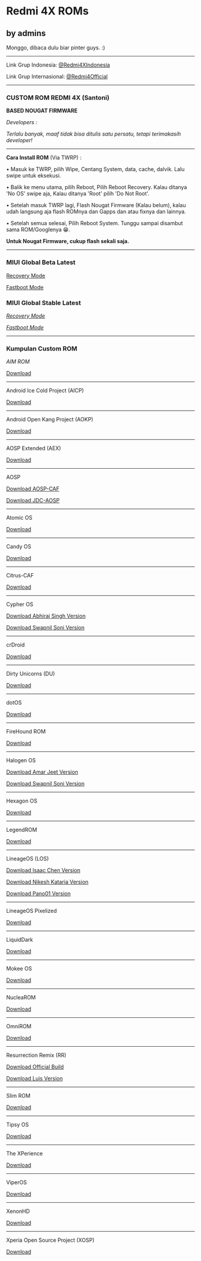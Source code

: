# Redmi 4X ROMs

## by admins

Monggo, dibaca dulu biar pinter guys. :)

__________________________________________________

Link Grup Indonesia: [@Redmi4XIndonesia](https://t.me/redmi4xindonesia)

Link Grup Internasional: [@Redmi4Official](https://t.me/redmi4official)

__________________________________________________

### CUSTOM ROM REDMI 4X (Santoni)

**BASED NOUGAT FIRMWARE**

_Developers :_

_Terlalu banyak, maaf tidak bisa ditulis satu persatu, tetapi terimakasih developer!_

__________________________________________________

**Cara Install ROM** (Via TWRP) :

• Masuk ke TWRP, pilih Wipe, Centang System, data, cache, dalvik. Lalu swipe untuk eksekusi.

• Balik ke menu utama, pilih Reboot, Pilih Reboot Recovery. Kalau ditanya 'No OS' swipe aja, Kalau ditanya 'Root' pilih 'Do Not Root'.

• Setelah masuk TWRP lagi, Flash Nougat Firmware (Kalau belum), kalau udah langsung aja flash ROMnya dan Gapps dan atau fixnya dan lainnya.

• Setelah semua selesai, Pilih Reboot System. Tunggu sampai disambut sama ROM/Googlenya 😁.

**Untuk Nougat Firmware, cukup flash sekali saja.**

__________________________________________________

### MIUI Global Beta Latest

[Recovery Mode](http://bigota.d.miui.com/7.12.21/miui_HM4XGlobal_7.12.21_720ddf2bca_7.1.zip)

[Fastboot Mode](http://update.miui.com/updates/v1/fullromdownload.php?d=santoni_global&b=X&r=global&n=)

### MIUI Global Stable Latest

[_Recovery Mode_](http://bigota.d.miui.com/V9.1.1.0.NAMMIEI/miui_HM4XGlobal_V9.1.1.0.NAMMIEI_e07ff44454_7.1.zip)

[_Fastboot Mode_](http://update.miui.com/updates/v1/fullromdownload.php?d=santoni_global&b=F&r=global&n=)

__________________________________________________

### Kumpulan Custom ROM

_AIM ROM_

[Download](https://forum.xda-developers.com/android/development/rom-aim-rom-v2-5-t3667075/post73644067#post73644067)

_______________________________

Android Ice Cold Project (AICP)

[Download](https://forum.xda-developers.com/xiaomi-redmi-4x/development/rom-aicp-12-1-santoni-t3668750)

_______________________________

Android Open Kang Project (AOKP)

[Download](https://forum.xda-developers.com/android/development/-t3664435)

_______________________________

AOSP Extended (AEX)

[Download](https://www.androidfilehost.com/?fid=745849072291689225)

_______________________________

AOSP

[Download AOSP-CAF](https://forum.xda-developers.com/xiaomi-redmi-4x/development/rom-aosp-caf-t3694483)

[Download JDC-AOSP](https://forum.xda-developers.com/xiaomi-redmi-4x/development/rom-aosp-jdc-jdcteam-t3679303)

_______________________________

Atomic OS

[Download](https://forum.xda-developers.com/xiaomi-redmi-4x/development/rom-atomic-os-t3670062)

_______________________________

Candy OS

[Download](https://forum.xda-developers.com/xiaomi-redmi-4x/development/rom-candy7-os-final-v6-0-t3678965)

_______________________________

Citrus-CAF

[Download](https://www.androidfilehost.com/?fid=962021903579484035)

_______________________________

Cypher OS

[Download Abhiraj Singh Version](https://www.androidfilehost.com/?fid=962021903579484035)

[Download Swapnil Soni Version](https://www.androidfilehost.com/?fid=745849072291681093)

_______________________________

crDroid

[Download](https://forum.xda-developers.com/android/development/rom-crdroid-v3-7-t3660746)

_______________________________

Dirty Unicorns (DU)

[Download](https://forum.xda-developers.com/xiaomi-redmi-4x/development/rom-dirty-unicorns-redmi-4x-santoni-t3713052)

_______________________________

dotOS

[Download](https://forum.xda-developers.com/xiaomi-redmi-4x/development/official-dotos-t3702468)

_______________________________

FireHound ROM

[Download](https://forum.xda-developers.com/xiaomi-redmi-4x/development/rom-firehound-rom-t3668873)

_______________________________

Halogen OS

[Download Amar Jeet Version](https://www.androidfilehost.com/?fid=962021903579481567)

[Download Swapnil Soni Version](https://forum.xda-developers.com/xiaomi-redmi-4x/development/xos-halogenos-santoni-t3691163)

_______________________________

Hexagon OS

[Download](https://forum.xda-developers.com/android/development/rom-hexagon-rom-v2-5-t3664238)

_______________________________

LegendROM

[Download](https://forum.xda-developers.com/showpost.php?p=73949807&postcount=2)

_______________________________

LineageOS (LOS)

[Download Isaac Chen Version](https://forum.xda-developers.com/android/development/rom-2017-08-07lineage-14-1-t3653016)

[Download Nikesh Kataria Version](https://drive.google.com/open?id=0B0f15ayEW_XGMFRKUlo4UUhFTmc)

[Download Pano01 Version](https://api.elebrus.tk/lineage)

_______________________________

LineageOS Pixelized

[Download](https://forum.xda-developers.com/xiaomi-redmi-4x/development/pixel-2-rom-v1-redmi-4x-2017-11-04-t3700153)

_______________________________

LiquidDark

[Download](https://forum.xda-developers.com/xiaomi-redmi-4x/development/rom-liquiddark-redmi-4x-santoni-t3677716)

_______________________________

Mokee OS

[Download](https://forum.xda-developers.com/xiaomi-redmi-4x/development/official-mokee-official-redmi-4x-t3684858)

_______________________________

NucleaROM

[Download](http://4pda.ru/forum/index.php?showtopic=821670&st=3840#entry66887116)

_______________________________

OmniROM

[Download](https://forum.xda-developers.com/xiaomi-redmi-4x/development/rom-omnirom-t3706844)

_______________________________

Resurrection Remix (RR)

[Download Official Build](http://idsly.com/RR)

[Download Luis Version](https://forum.xda-developers.com/xiaomi-redmi-4x/development/unofficial-resurrection-remix-5-8-5-t3706456)

_______________________________

Slim ROM

[Download](http://en.miui.com/thread-731746-1-1.html)

_______________________________

Tipsy OS

[Download](https://forum.xda-developers.com/android/development/rom-tipsyos-v6-8-t3664748)

_______________________________

The XPerience

[Download](https://forum.xda-developers.com/android/general/oms7-xperience-11-1-2r24-t3650832#post73269185)

_______________________________

ViperOS

[Download](https://forum.xda-developers.com/xiaomi-redmi-4x/development/rom-viperos-xiaomi-redmi-4x-4-t3650108)

_______________________________

XenonHD

[Download](https://www.androidfilehost.com/?fid=889964283620758370)

_______________________________

Xperia Open Source Project (XOSP)

[Download](https://forum.xda-developers.com/xiaomi-redmi-4x/development/rom-xosp-t3669770)
